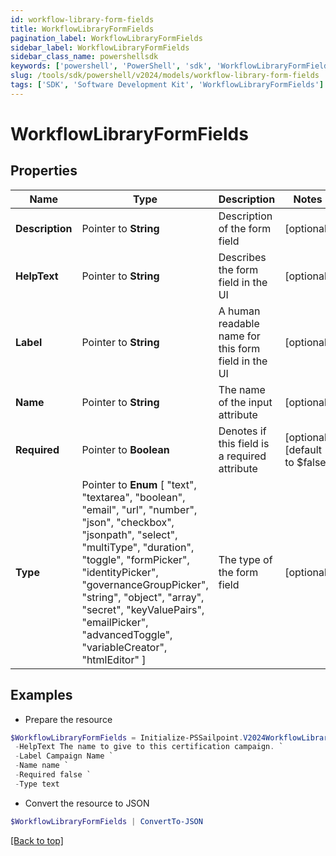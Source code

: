 ```yaml
---
id: workflow-library-form-fields
title: WorkflowLibraryFormFields
pagination_label: WorkflowLibraryFormFields
sidebar_label: WorkflowLibraryFormFields
sidebar_class_name: powershellsdk
keywords: ['powershell', 'PowerShell', 'sdk', 'WorkflowLibraryFormFields'] 
slug: /tools/sdk/powershell/v2024/models/workflow-library-form-fields
tags: ['SDK', 'Software Development Kit', 'WorkflowLibraryFormFields']
---
```



# WorkflowLibraryFormFields

## Properties

Name | Type | Description | Notes
------------ | ------------- | ------------- | -------------
**Description** |  Pointer to **String** | Description of the form field | [optional] 
**HelpText** |  Pointer to **String** | Describes the form field in the UI | [optional] 
**Label** |  Pointer to **String** | A human readable name for this form field in the UI | [optional] 
**Name** |  Pointer to **String** | The name of the input attribute | [optional] 
**Required** |  Pointer to **Boolean** | Denotes if this field is a required attribute | [optional] [default to $false]
**Type** |  Pointer to  **Enum** [  "text",    "textarea",    "boolean",    "email",    "url",    "number",    "json",    "checkbox",    "jsonpath",    "select",    "multiType",    "duration",    "toggle",    "formPicker",    "identityPicker",    "governanceGroupPicker",    "string",    "object",    "array",    "secret",    "keyValuePairs",    "emailPicker",    "advancedToggle",    "variableCreator",    "htmlEditor" ] | The type of the form field | [optional] 

## Examples

- Prepare the resource
```powershell
$WorkflowLibraryFormFields = Initialize-PSSailpoint.V2024WorkflowLibraryFormFields  -Description First value to compare `
 -HelpText The name to give to this certification campaign. `
 -Label Campaign Name `
 -Name name `
 -Required false `
 -Type text
```

- Convert the resource to JSON
```powershell
$WorkflowLibraryFormFields | ConvertTo-JSON
```


[[Back to top]](#) 

